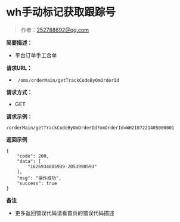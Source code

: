 # wh手动标记获取跟踪号

> 作者：252788692@qq.com

**简要描述：** 

- 平台订单手工合单

**请求URL：** 
- ` /oms/orderMain/getTrackCodeByOmOrderId`
  
**请求方式：**
- GET

**请求示例：** 
```
/orderMain/getTrackCodeByOmOrderId?omOrderId=WH2107221405000001
```
 **返回示例**
``` 
{
	"code": 200,
	"data": [
		"1626934005939-2053998593"
	],
	"msg": "操作成功",
	"success": true
}
```


 **备注** 

- 更多返回错误代码请看首页的错误代码描述